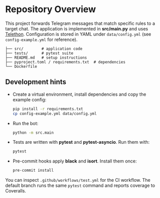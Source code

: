 # Repository Overview

This project forwards Telegram messages that match specific rules to a target chat. The application is implemented in **src/main.py** and uses [Telethon](https://github.com/LonamiWebs/Telethon). Configuration is stored in YAML under `data/config.yml` (see `config-example.yml` for reference).

```
├── src/        # application code
├── tests/      # pytest suite
├── README.md   # setup instructions
├── pyproject.toml / requirements.txt  # dependencies
└── Dockerfile
```

## Development hints

- Create a virtual environment, install dependencies and copy the example config:
  ```bash
  pip install -r requirements.txt
  cp config-example.yml data/config.yml
  ```
- Run the bot:
  ```bash
  python -m src.main
  ```
- Tests are written with **pytest** and **pytest-asyncio**. Run them with:
  ```bash
  pytest
  ```
- Pre-commit hooks apply **black** and **isort**. Install them once:
  ```bash
  pre-commit install
  ```

You can inspect `.github/workflows/test.yml` for the CI workflow. The default branch runs the same `pytest` command and reports coverage to Coveralls.

